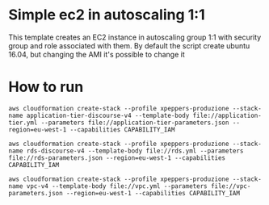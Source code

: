 Simple ec2 in autoscaling 1:1
=============================

This template creates an EC2 instance in autoscaling group 1:1 with security group and role associated with them.
By default the script create ubuntu 16.04, but changing the AMI it's possible to change it

# How to run
```
aws cloudformation create-stack --profile xpeppers-produzione --stack-name application-tier-discourse-v4 --template-body file://application-tier.yml --parameters file://application-tier-parameters.json --region=eu-west-1 --capabilities CAPABILITY_IAM

aws cloudformation create-stack --profile xpeppers-produzione --stack-name rds-discourse-v4 --template-body file://rds.yml --parameters file://rds-parameters.json --region=eu-west-1 --capabilities CAPABILITY_IAM

aws cloudformation create-stack --profile xpeppers-produzione --stack-name vpc-v4 --template-body file://vpc.yml --parameters file://vpc-parameters.json --region=eu-west-1 --capabilities CAPABILITY_IAM
```